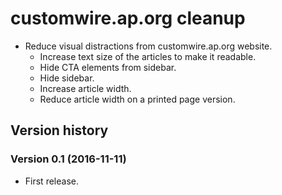 # customwire.ap.org cleanup

- Reduce visual distractions from customwire.ap.org website.
  - Increase text size of the articles to make it readable.
  - Hide CTA elements from sidebar.
  - Hide sidebar.
  - Increase article width.
  - Reduce article width on a printed page version.


## Version history

### Version 0.1 (2016-11-11)
- First release.
